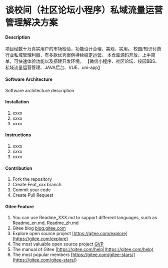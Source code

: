# 谈校间（社区论坛小程序）私域流量运营管理解决方案

#### Description
项目经数十万真实用户的市场检验，功能设计合理、美观、实用。
校园/知识付费行业私域管理利器，有多款优秀案例持续稳定运营。
本仓库源码开放，上手简单，可快速体验功能以及搭建开发环境。
【微信小程序、社区论坛、校园BBS、私域流量运营管理、JAVA后台、VUE、uni-app】

#### Software Architecture
Software architecture description

#### Installation

1.  xxxx
2.  xxxx
3.  xxxx

#### Instructions

1.  xxxx
2.  xxxx
3.  xxxx

#### Contribution

1.  Fork the repository
2.  Create Feat_xxx branch
3.  Commit your code
4.  Create Pull Request


#### Gitee Feature

1.  You can use Readme\_XXX.md to support different languages, such as Readme\_en.md, Readme\_zh.md
2.  Gitee blog [blog.gitee.com](https://blog.gitee.com)
3.  Explore open source project [https://gitee.com/explore](https://gitee.com/explore)
4.  The most valuable open source project [GVP](https://gitee.com/gvp)
5.  The manual of Gitee [https://gitee.com/help](https://gitee.com/help)
6.  The most popular members  [https://gitee.com/gitee-stars/](https://gitee.com/gitee-stars/)

